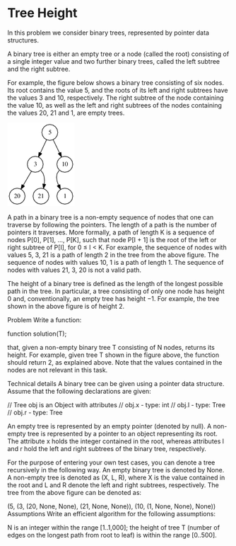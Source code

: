 # Tree Height

In this problem we consider binary trees, represented by pointer data structures.

A binary tree is either an empty tree or a node (called the root) consisting of a single integer value and two further binary trees, called the left subtree and the right subtree.

For example, the figure below shows a binary tree consisting of six nodes. Its root contains the value 5, and the roots of its left and right subtrees have the values 3 and 10, respectively. The right subtree of the node containing the value 10, as well as the left and right subtrees of the nodes containing the values 20, 21 and 1, are empty trees.

![Binary Tree](BN.png)

A path in a binary tree is a non-empty sequence of nodes that one can traverse by following the pointers. The length of a path is the number of pointers it traverses. More formally, a path of length K is a sequence of nodes P[0], P[1], ..., P[K], such that node P[I + 1] is the root of the left or right subtree of P[I], for 0 ≤ I < K. For example, the sequence of nodes with values 5, 3, 21 is a path of length 2 in the tree from the above figure. The sequence of nodes with values 10, 1 is a path of length 1. The sequence of nodes with values 21, 3, 20 is not a valid path.

The height of a binary tree is defined as the length of the longest possible path in the tree. In particular, a tree consisting of only one node has height 0 and, conventionally, an empty tree has height −1. For example, the tree shown in the above figure is of height 2.

Problem
Write a function:

function solution(T);

that, given a non-empty binary tree T consisting of N nodes, returns its height. For example, given tree T shown in the figure above, the function should return 2, as explained above. Note that the values contained in the nodes are not relevant in this task.

Technical details
A binary tree can be given using a pointer data structure. Assume that the following declarations are given:

// Tree obj is an Object with attributes
// obj.x - type: int
// obj.l - type: Tree
// obj.r - type: Tree

An empty tree is represented by an empty pointer (denoted by null). A non-empty tree is represented by a pointer to an object representing its root. The attribute x holds the integer contained in the root, whereas attributes l and r hold the left and right subtrees of the binary tree, respectively.

For the purpose of entering your own test cases, you can denote a tree recursively in the following way. An empty binary tree is denoted by None. A non-empty tree is denoted as (X, L, R), where X is the value contained in the root and L and R denote the left and right subtrees, respectively. The tree from the above figure can be denoted as:

  (5, (3, (20, None, None), (21, None, None)), (10, (1, None, None), None))
Assumptions
Write an efficient algorithm for the following assumptions:

N is an integer within the range [1..1,000];
the height of tree T (number of edges on the longest path from root to leaf) is within the range [0..500].
